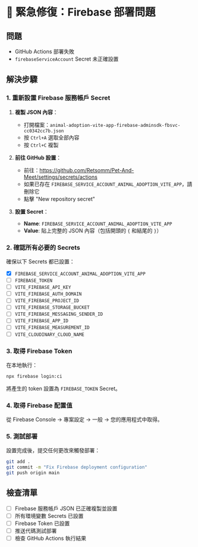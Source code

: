 # 🚨 緊急修復：Firebase 部署問題

## 問題

- GitHub Actions 部署失敗
- `firebaseServiceAccount` Secret 未正確設置

## 解決步驟

### 1. 重新設置 Firebase 服務帳戶 Secret

1. **複製 JSON 內容**：

   - 打開檔案：`animal-adoption-vite-app-firebase-adminsdk-fbsvc-cc0342cc7b.json`
   - 按 `Ctrl+A` 選取全部內容
   - 按 `Ctrl+C` 複製

2. **前往 GitHub 設置**：

   - 前往：https://github.com/Retsomm/Pet-And-Meet/settings/secrets/actions
   - 如果已存在 `FIREBASE_SERVICE_ACCOUNT_ANIMAL_ADOPTION_VITE_APP`，請刪除它
   - 點擊 "New repository secret"

3. **設置 Secret**：
   - **Name**: `FIREBASE_SERVICE_ACCOUNT_ANIMAL_ADOPTION_VITE_APP`
   - **Value**: 貼上完整的 JSON 內容（包括開頭的 `{` 和結尾的 `}`）

### 2. 確認所有必要的 Secrets

確保以下 Secrets 都已設置：

- [x] `FIREBASE_SERVICE_ACCOUNT_ANIMAL_ADOPTION_VITE_APP`
- [ ] `FIREBASE_TOKEN`
- [ ] `VITE_FIREBASE_API_KEY`
- [ ] `VITE_FIREBASE_AUTH_DOMAIN`
- [ ] `VITE_FIREBASE_PROJECT_ID`
- [ ] `VITE_FIREBASE_STORAGE_BUCKET`
- [ ] `VITE_FIREBASE_MESSAGING_SENDER_ID`
- [ ] `VITE_FIREBASE_APP_ID`
- [ ] `VITE_FIREBASE_MEASUREMENT_ID`
- [ ] `VITE_CLOUDINARY_CLOUD_NAME`

### 3. 取得 Firebase Token

在本地執行：

```bash
npx firebase login:ci
```

將產生的 token 設置為 `FIREBASE_TOKEN` Secret。

### 4. 取得 Firebase 配置值

從 Firebase Console → 專案設定 → 一般 → 您的應用程式中取得。

### 5. 測試部署

設置完成後，提交任何更改來觸發部署：

```bash
git add .
git commit -m "Fix Firebase deployment configuration"
git push origin main
```

## 檢查清單

- [ ] Firebase 服務帳戶 JSON 已正確複製並設置
- [ ] 所有環境變數 Secrets 已設置
- [ ] Firebase Token 已設置
- [ ] 推送代碼測試部署
- [ ] 檢查 GitHub Actions 執行結果
